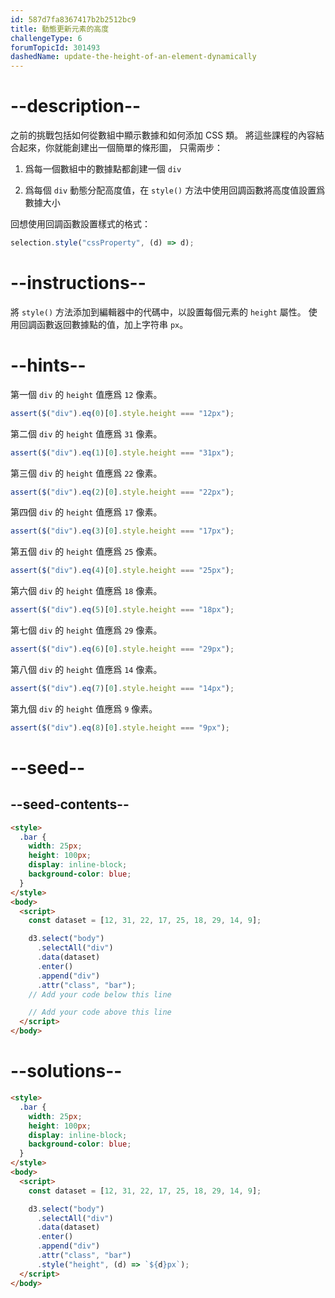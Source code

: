 ```yaml
---
id: 587d7fa8367417b2b2512bc9
title: 動態更新元素的高度
challengeType: 6
forumTopicId: 301493
dashedName: update-the-height-of-an-element-dynamically
---
```


# --description--

之前的挑戰包括如何從數組中顯示數據和如何添加 CSS 類。 將這些課程的內容結合起來，你就能創建出一個簡單的條形圖， 只需兩步：

1. 爲每一個數組中的數據點都創建一個 `div`

2. 爲每個 `div` 動態分配高度值，在 `style()` 方法中使用回調函數將高度值設置爲數據大小

回想使用回調函數設置樣式的格式：

```js
selection.style("cssProperty", (d) => d);
```

# --instructions--

將 `style()` 方法添加到編輯器中的代碼中，以設置每個元素的 `height` 屬性。 使用回調函數返回數據點的值，加上字符串 `px`。

# --hints--

第一個 `div` 的 `height` 值應爲 `12` 像素。

```js
assert($("div").eq(0)[0].style.height === "12px");
```

第二個 `div` 的 `height` 值應爲 `31` 像素。

```js
assert($("div").eq(1)[0].style.height === "31px");
```

第三個 `div` 的 `height` 值應爲 `22` 像素。

```js
assert($("div").eq(2)[0].style.height === "22px");
```

第四個 `div` 的 `height` 值應爲 `17` 像素。

```js
assert($("div").eq(3)[0].style.height === "17px");
```

第五個 `div` 的 `height` 值應爲 `25` 像素。

```js
assert($("div").eq(4)[0].style.height === "25px");
```

第六個 `div` 的 `height` 值應爲 `18` 像素。

```js
assert($("div").eq(5)[0].style.height === "18px");
```

第七個 `div` 的 `height` 值應爲 `29` 像素。

```js
assert($("div").eq(6)[0].style.height === "29px");
```

第八個 `div` 的 `height` 值應爲 `14` 像素。

```js
assert($("div").eq(7)[0].style.height === "14px");
```

第九個 `div` 的 `height` 值應爲 `9` 像素。

```js
assert($("div").eq(8)[0].style.height === "9px");
```

# --seed--

## --seed-contents--

```html
<style>
  .bar {
    width: 25px;
    height: 100px;
    display: inline-block;
    background-color: blue;
  }
</style>
<body>
  <script>
    const dataset = [12, 31, 22, 17, 25, 18, 29, 14, 9];

    d3.select("body")
      .selectAll("div")
      .data(dataset)
      .enter()
      .append("div")
      .attr("class", "bar");
    // Add your code below this line

    // Add your code above this line
  </script>
</body>
```

# --solutions--

```html
<style>
  .bar {
    width: 25px;
    height: 100px;
    display: inline-block;
    background-color: blue;
  }
</style>
<body>
  <script>
    const dataset = [12, 31, 22, 17, 25, 18, 29, 14, 9];

    d3.select("body")
      .selectAll("div")
      .data(dataset)
      .enter()
      .append("div")
      .attr("class", "bar")
      .style("height", (d) => `${d}px`);
  </script>
</body>
```

